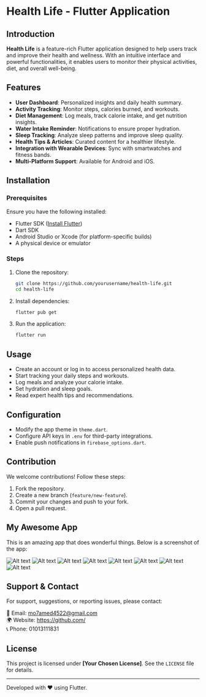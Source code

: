 # Health Life - Flutter Application

## Introduction
**Health Life** is a feature-rich Flutter application designed to help users track and improve their health and wellness. With an intuitive interface and powerful functionalities, it enables users to monitor their physical activities, diet, and overall well-being.

## Features
- **User Dashboard**: Personalized insights and daily health summary.
- **Activity Tracking**: Monitor steps, calories burned, and workouts.
- **Diet Management**: Log meals, track calorie intake, and get nutrition insights.
- **Water Intake Reminder**: Notifications to ensure proper hydration.
- **Sleep Tracking**: Analyze sleep patterns and improve sleep quality.
- **Health Tips & Articles**: Curated content for a healthier lifestyle.
- **Integration with Wearable Devices**: Sync with smartwatches and fitness bands.
- **Multi-Platform Support**: Available for Android and iOS.

## Installation
### Prerequisites
Ensure you have the following installed:
- Flutter SDK ([Install Flutter](https://flutter.dev/docs/get-started/install))
- Dart SDK
- Android Studio or Xcode (for platform-specific builds)
- A physical device or emulator

### Steps
1. Clone the repository:
   ```sh
   git clone https://github.com/yourusername/health-life.git
   cd health-life
   ```
2. Install dependencies:
   ```sh
   flutter pub get
   ```
3. Run the application:
   ```sh
   flutter run
   ```

## Usage
- Create an account or log in to access personalized health data.
- Start tracking your daily steps and workouts.
- Log meals and analyze your calorie intake.
- Set hydration and sleep goals.
- Read expert health tips and recommendations.

## Configuration
- Modify the app theme in `theme.dart`.
- Configure API keys in `.env` for third-party integrations.
- Enable push notifications in `firebase_options.dart`.

## Contribution
We welcome contributions! Follow these steps:
1. Fork the repository.
2. Create a new branch (`feature/new-feature`).
3. Commit your changes and push to your fork.
4. Open a pull request.

## My Awesome App
This is an amazing app that does wonderful things. Below is a screenshot of the app:

![Alt text](https://github.com/mo7amed4522/health_life/blob/main/review/screen1.png)
![Alt text](https://github.com/mo7amed4522/health_life/blob/main/review/screen2.png)
![Alt text](https://github.com/mo7amed4522/health_life/blob/main/review/screen3.png)
![Alt text](https://github.com/mo7amed4522/health_life/blob/main/review/screen4.png)
![Alt text](https://github.com/mo7amed4522/health_life/blob/main/review/screen5.png)
![Alt text](https://github.com/mo7amed4522/health_life/blob/main/review/screen6.png)
![Alt text](https://github.com/mo7amed4522/health_life/blob/main/review/screen7.png)
![Alt text](https://github.com/mo7amed4522/health_life/blob/main/review/screen8.png)

## Support & Contact
For support, suggestions, or reporting issues, please contact:

📧 Email: mo7amed4522@gmail.com  
🌍 Website: https://github.com/  
📞 Phone: 01013111831

## License
This project is licensed under **[Your Chosen License]**. See the `LICENSE` file for details.

---
Developed with ❤️ using Flutter.


